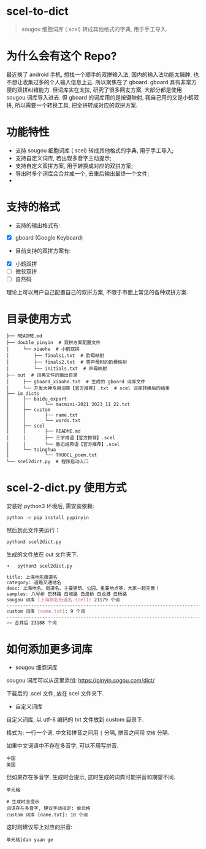 # scel-to-dict

> sougou 细胞词库 (.scel) 转成其他格式的字典, 用于手工导入.

# 为什么会有这个 Repo?

最近换了 android 手机, 想找一个顺手的双拼输入法, 国内的输入法功能太臃肿, 也不想让收集过多的个人输入信息上云.
所以聚焦在了 gboard.
gboard 具有非常方便的双拼纠错能力. 但词库实在太拉, 研究了很多网友方案, 大部分都是使用 sougou 词库导入进去.
但 gboard 的词库用的是按键映射, 我自己用的又是小鹤双拼, 所以需要一个转换工具, 把全拼转成对应的双拼方案.

# 功能特性

* 支持 sougou 细胞词库 (.scel) 转成其他格式的字典, 用于手工导入;
* 支持自定义词库, 若出现多音字主动提示;
* 支持自定义双拼方案, 用于转换成对应的双拼方案;
* 导出时多个词库会合并成一个, 去重后输出最终一个文件;
* 

# 支持的格式

* 支持的输出格式有:

- [x] gboard (Google Keyboard)

* 目前支持的双拼方案有:

- [x] 小鹤双拼
- [ ] 微软双拼
- [ ] 自然码

理论上可以用户自己配置自己的双拼方案, 不限于市面上常见的各种双拼方案.

# 目录使用方式

```
├── README.md
├── double_pinyin  # 双拼方案配置文件 
│     └── xiaohe  # 小鹤双拼
│         ├── finals1.txt  # 韵母映射
│         ├── finals2.txt  # 零声母时的韵母映射
│         └── initials.txt  # 声母映射
├── out  # 词典文件的输出目录
│     ├── gboard_xiaohe.txt  # 生成的 gboard 词库文件
│     └── 开发大神专用词库【官方推荐】.txt  # scel 词库转换后的结果
├── im_dicts
│     ├── baidu_export
│     │       └── macmini-2021_2023_11_22.txt
│     ├── custom
│     │       ├── name.txt
│     │       └── words.txt
│     ├── scel
│     │       ├── README.md
│     │       ├── 三字成语【官方推荐】.scel
│     │       └── 鲁迅经典语【官方推荐】.scel
│     └── tsinghua
│             └── THUOCL_poem.txt
└── scel2dict.py  # 程序启动入口
```

# scel-2-dict.py 使用方式

安装好 python3 环境后, 需安装依赖:

```bash
python -m pip install pypinyin
```

然后到此文件夹运行：

```bash
python3 scel2dict.py
```

生成的文件放在 out 文件夹下.

```bash
➜   python3 scel2dict.py

title: 上海地名街道名
category: 道路交通地名
desc: 上海地名、街道名、主要建筑、公园、重要地点等，大家一起完善！
samples: 八号桥 巴林路 白城路 白渡桥 白龙港 白杨路
sougou 词库 [上海地名街道名.scel]: 21179 个词
--------------------------------------------------------------------------------
custom 词库 [name.txt]: 9 个词
--------------------------------------------------------------------------------
>> 合并后 23188 个词
```

# 如何添加更多词库

* sougou 细胞词库

sougou 词库可以从这里添加: https://pinyin.sogou.com/dict/

下载后的 .scel 文件, 放在 scel 文件夹下.

* 自定义词库
 
自定义词库, 以 utf-8 编码的 txt 文件放到 custom 目录下.

格式为: 一行一个词, 中文和拼音之间用 `|` 分隔, 拼音之间用 `空格` 分隔.

如果中文词语中不存在多音字, 可以不用写拼音. 

```
中国
美国
```

但如果存在多音字, 生成时会提示, 这时生成的词典可能拼音和期望不同.

```
单元格
```
```
# 生成时会提示
词语存在多音字, 建议手动指定: 单元格
custom 词库 [name.txt]: 10 个词
```

这时则建议写上对应的拼音:

```
单元格|dan yuan ge
```